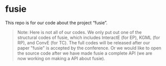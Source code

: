 # fusie
This repo is for our code about the project “fusie”. 
> Note: Here is not all of our codes. We only put out one of the structural codes of fusie, which includes InteractE (for EP), KGML (for RP), and ConvE (for TC). The full codes will be released after our paper "fusie" is accepted by the conference. Or we would like to open the source code after we have made fusie a complete API (we are now working on making a API about fusie). 
